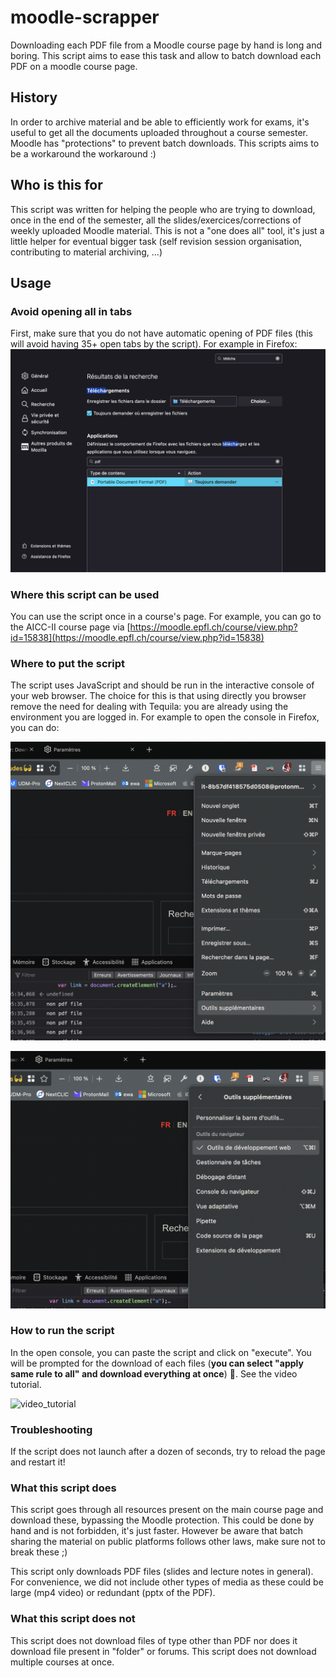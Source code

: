 # moodle-scrapper

Downloading each PDF file from a Moodle course page by hand is long and boring. This script aims to ease this task and allow to batch download each PDF on a moodle course page. 

## History

In order to archive material and be able to efficiently work for exams, it's useful to get all the documents uploaded throughout a course semester. Moodle has "protections" to prevent batch downloads. This scripts aims to be a workaround the workaround :)

## Who is this for

This script was written for helping the people who are trying to download, once in the end of the semester, all the slides/exercices/corrections of weekly uploaded Moodle material. This is not a "one does all" tool, it's just a little helper for eventual bigger task (self revision session organisation, contributing to material archiving, ...)

## Usage

### Avoid opening all in tabs

First, make sure that you do not have automatic opening of PDF files (this will avoid having 35+ open tabs by the script). For example in Firefox: ![change_pdf_download_settings](readme-assets/change_pdf_download_settings.png)

### Where this script can be used

You can use the script once in a course's page. For example, you can go to the AICC-II course page via [https://moodle.epfl.ch/course/view.php?id=15838](https://moodle.epfl.ch/course/view.php?id=15838)

### Where to put the script

The script uses JavaScript and should be run in the interactive console of your web browser. The choice for this is that using directly you browser remove the need for dealing with Tequila: you are already using the environment you are logged in. For example to open the console in Firefox, you can do:

![console_location_1](readme-assets/console_location_1.png)

![console_location_2](readme-assets/console_location_2.png)

### How to run the script

In the open console, you can paste the script and click on "execute". You will be prompted for the download of each files (**you can select "apply same rule to all" and download everything at once**) 🥳. See the video tutorial.

![video_tutorial](readme-assets/scrap-moodle.gif)

### Troubleshooting

If the script does not launch after a dozen of seconds, try to reload the page and restart it!

### What this script does

This script goes through all resources present on the main course page and download these, bypassing the Moodle protection. This could be done by hand and is not forbidden, it's just faster. However be aware that batch sharing the material on public platforms follows other laws, make sure not to break these ;)

This script only downloads PDF files (slides and lecture notes in general). For convenience, we did not include other types of media as these could be large (mp4 video) or redundant (pptx of the PDF).

### What this script does not

This script does not download files of type other than PDF nor does it download file present in "folder" or forums. This script does not download multiple courses at once.
